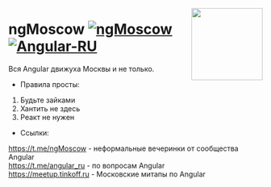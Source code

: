 [<img src="https://habrastorage.org/webt/ix/nj/3w/ixnj3wuhtfdegho6hk_phjthhwy.png" align="right" width="141" height="143">](https://t.me/ngMoscow)

# ngMoscow [![ngMoscow](https://img.shields.io/badge/Telegram_chat:-ngMoscow-f70059.svg?style=flat)](https://t.me/ngMoscow)  [![Angular-RU](https://img.shields.io/badge/Telegram_chat:-Angular_RU-216bc1.svg?style=flat)](https://t.me/angular_ru)

Вся Angular движуха Москвы и не только. 

- Правила просты: 

1. Будьте зайками 
2. Хантить не здесь 
3. Реакт не нужен 

- Ссылки: 

https://t.me/ngMoscow - неформальные вечеринки от сообщества Angular <br>
https://t.me/angular_ru - по вопросам Angular <br>
https://meetup.tinkoff.ru - Московские митапы по Angular <br>
